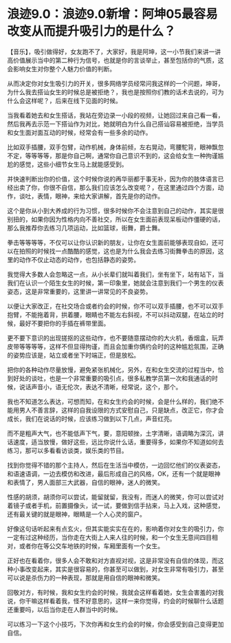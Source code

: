 # 浪迹9.0：浪迹9.0新增：阿坤05最容易改变从而提升吸引力的是什么？

【音乐】，吸引做得好，女友跑不了，大家好，我是阿坤，这一小节我们来讲一讲高价值展示当中的第二种行为信号，也就是你的言谈举止，甚至包括你的气质，这会影响女生对你整个人魅力价值的判断。

从而决定你对女生吸引力的开关，很多网络学员经常问我这样的一个问题，坤哥，为什么我去搭讪女生的时候总是被拒绝？，我也是按照你们教的话术去说的，可为什么会这样呢？，后来在线下见面的时候。

当我看着她去和女生搭话，我站在旁边录一小段的视频，让她回过来自己看一看，然后我再去示范一下搭讪作为对比，她就明白为什么自己搭讪容易被拒绝，当学员和女生面对面互动的时候，经常会有一些多余的动作。

比如双手插腰，双手包臂，动作机械，身体前倾，左右晃动，弯腰駝背，眼神飘忽不定，等等等等，那是你自己啊，通常你自己意识不到的，这会给女生一种拘谨尴尬的感觉，这些小细节女生马上就能感受到。

并快速判断出你的价值，这个时候你说的再华丽都于事无补，因为你的肢体语言已经出卖了你，你很不自信，那么我们应该怎么改变呢？，在这里通过四个方面，动作，谈吐，表情，眼神，来给大家讲解，首先是你的动作。

这个是你从小到大养成的行为习惯，很多时候你不会注意到自己的动作，其实是很别扭的，如果你因为性格内向不善社交，所以在女生面前表现呆板动作僵硬的话，那么我推荐你去练习几项运动，比如篮球，街舞，爵士舞。

拳击等等等等，不仅可以让你认识新的朋友，让你在女生面前能够表现自如，还可以在拍照的时候找一点酷酷的感觉，这也是为什么我会去练习街舞拳击的原因，这里的动作不仅止动态的动作，也包括静态的姿势。

我觉得大多数人会忽略这一点，从小长辈们就叫着我们，坐有坐下，站有站下，当我们在认识一个陌生女生的时候，第一印象里，她就会注意到我们一个男生的仪表姿态，这是非常重要的，这里讲一讲常见的不良姿势。

以便让大家改正，在社交场合或者约会的时候，你不可以双手插腰，也不可以双手抱臂，不能拖着背，拱着腰，眼睛也不能左右斜视，不可以抖动双腿，在站立的时候，最好不要把你的手插在裤带里面。

更不要下意识的出现搓抠的这些动作，也不要随意摆动你的大火机，香烟盒，玩弄皮带等等等等，这样不但显得拘谨，而且会加重你俩约会时的这种尴尬氛围，正确的姿势应该是，站立或者坐下时端正，但是放松。

把你的各种动作尽量放慢，避免紧张机械化，另外，在和女生交流的过程当中，恰到好处的谈吐，也是一个非常重要的吸引点，很多私教学员第一次和我通话的时候，说话声音小，语无伦次，表达不清晰，经常说，这个，那个。

我也不知道怎么表达，可想而知，在和女生约会的时候，会是什么样的，我们绝不能用男人不善言辞，这样的自我设限的方式安慰自己，只是缺点，改正它，你才会成长，我们在说话的时候，应该练习做到以下几点，声音红亮。

而不是粗声大气，也不能低声下气，要，意阳顿挫，土字清晰，语调略为深沉，讲话速度，适当放慢，做好这些，远比你说什么话，重要得多，如果你不知道如何去练习，那可以多看看访谈类，娱乐类的节目。

找到你觉得不错的那个主持人，然后在生活当中模仿，一边回忆他们的仪表姿态，和语速语调，一边去模仿和改进，最后形成自己的风格，OK，还有一个就是眼神和表情了，男人面部三大武器，自信的眼神，迷人的微笑。

性感的胡须，胡须你可以尝试，能留就留，我没有，而迷人的微笑，你可以尝试对着镜子或者手机，前置摄像头，试一试，要做到信手拈来，马上入戏，这种感觉，还有最关键的就是眼神，眼睛是一个人心灵的窗户。

好像这句话听起来有点玄火，但其实能实实在在的，影响着你对女生的吸引力，你一定有过这种经历，当你走在大街上人来人往的时候，和一个女生无意间四目相对，或者你在等公交车地铁的时候，车厢里面有一个女生。

正好也在看着你，很多人会不敢和对方直视对视，这是非常没有自信的体现，而这种小事改变起来，其实是很容易的，你甚至可以做到，对女生非常有吸引力，甚至可以说是杀伤力的一种表现，那就是用自信的眼神和微笑。

回敬对方，有时候，我和女生约会的时候，我就会这样看着她，女生会害羞的对我说，你干嘛这样看着我，怪不好意思的，这样一来你觉得，约会的时候聊什么话题还重要吗，以后当你走在人群当中的时候。

可以练习一下这个小技巧，下次你再和女生约会的时候，你会感受到自己变得更加自信。